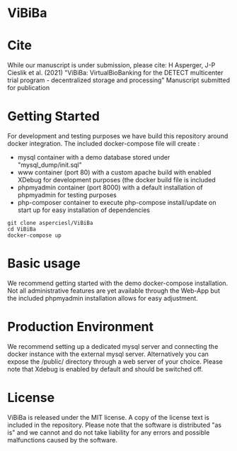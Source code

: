 # ViBiBa

# Cite
While our manuscript is under submission, please cite:
H Asperger, J-P Cieslik et al. (2021) "ViBiBa: VirtualBioBanking for the DETECT multicenter trial program - decentralized storage and processing" Manuscript submitted for publication
# Getting Started
For development and testing purposes we have build this repository around docker integration.
The included docker-compose file will create :
* mysql container with a demo database stored under "mysql_dump/init.sql"
* www container (port 80) with a custom apache build with enabled XDebug for development purposes (the docker build file is included
* phpmyadmin container (port 8000) with a default installation of phpmyadmin for testing purposes
* php-composer container to execute php-compose install/update on start up for easy installation of dependencies
```
git clone asperciesl/ViBiBa
cd ViBiBa
docker-compose up
```
# Basic usage
We recommend getting started with the demo docker-compose installation.
Not all administrative features are yet available through the Web-App but the included phpmyadmin installation allows for easy adjustment.

# Production Environment
We recommend setting up a dedicated mysql server and connecting the docker instance with the external mysql server.
Alternatively you can expose the /public/ directory through a web server of your choice. Please note that Xdebug is enabled by default and should be switched off.
# License
ViBiBa is released under the MIT license. A copy of the license text is included in the repository.
Please note that the software is distributed "as is" and we cannot and do not take liability for any errors and possible malfunctions caused by the software. 
